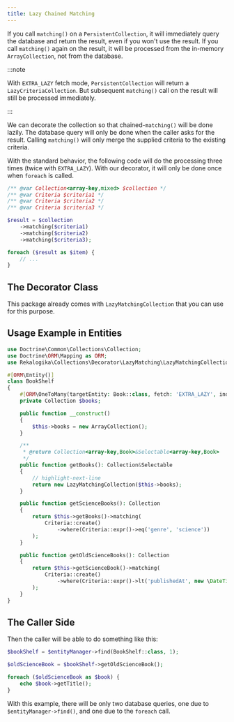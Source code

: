 ```yaml
---
title: Lazy Chained Matching
---
```


If you call `matching()` on a `PersistentCollection`, it will immediately query
the database and return the result, even if you won't use the result. If you
call `matching()` again on the result, it will be processed from the in-memory
`ArrayCollection`, not from the database.

:::note

With `EXTRA_LAZY` fetch mode, `PersistentCollection` will return a
`LazyCriteriaCollection`. But subsequent `matching()` call on the result
will still be processed immediately.

:::

We can decorate the collection so that chained-`matching()` will be done lazily.
The database query will only be done when the caller asks for the result.
Calling `matching()` will only merge the supplied criteria to the existing
criteria.

With the standard behavior, the following code will do the processing three
times (twice with `EXTRA_LAZY`). With our decorator, it will only be done once
when `foreach` is called.

```php
/** @var Collection<array-key,mixed> $collection */
/** @var Criteria $criteria1 */
/** @var Criteria $criteria2 */
/** @var Criteria $criteria3 */

$result = $collection
    ->matching($criteria1)
    ->matching($criteria2)
    ->matching($criteria3);

foreach ($result as $item) {
    // ...
} 
```


## The Decorator Class

This package already comes with `LazyMatchingCollection` that you can use for
this purpose.

## Usage Example in Entities

```php
use Doctrine\Common\Collections\Collection;
use Doctrine\ORM\Mapping as ORM;
use Rekalogika\Collections\Decorator\LazyMatching\LazyMatchingCollection;

#[ORM\Entity()]
class BookShelf
{
    #[ORM\OneToMany(targetEntity: Book::class, fetch: 'EXTRA_LAZY', indexBy: 'id')]
    private Collection $books;

    public function __construct()
    {
        $this->books = new ArrayCollection();
    }

    /**
     * @return Collection<array-key,Book>&Selectable<array-key,Book>
     */
    public function getBooks(): Collection&Selectable
    {
        // highlight-next-line
        return new LazyMatchingCollection($this->books);
    }

    public function getScienceBooks(): Collection
    {
        return $this->getBooks()->matching(
            Criteria::create()
                ->where(Criteria::expr()->eq('genre', 'science'))
        );
    }

    public function getOldScienceBooks(): Collection
    {
        return $this->getScienceBook()->matching(
            Criteria::create()
                ->where(Criteria::expr()->lt('publishedAt', new \DateTime('-10 years')))
        );
    }
}
```

## The Caller Side

Then the caller will be able to do something like this:

```php
$bookShelf = $entityManager->find(BookShelf::class, 1);

$oldScienceBook = $bookShelf->getOldScienceBook();

foreach ($oldScienceBook as $book) {
    echo $book->getTitle();
}
```

With this example, there will be only two database queries, one due to
`$entityManager->find()`, and one due to the `foreach` call.